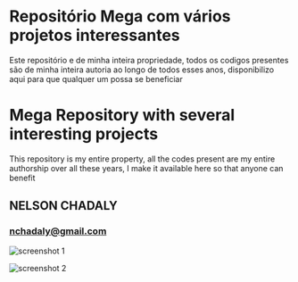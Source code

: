 # Repositório Mega com vários projetos interessantes

Este repositório e de minha inteira propriedade, todos os codigos presentes são de minha inteira autoria ao longo de todos esses anos, disponibilizo aqui para que qualquer um possa se beneficiar

# Mega Repository with several interesting projects

This repository is my entire property, all the codes present are my entire authorship over all these years, I make it available here so that anyone can benefit


## NELSON CHADALY
### nchadaly@gmail.com


![screenshot 1](https://github.com/NelsonChad/1001-mega-projects-chadali/blob/main/Opera%20Snapshot_2022-06-03_012430_mega.nz.png)

![screenshot 2](https://github.com/NelsonChad/1001-mega-projects-chadali/blob/main/Opera%20Snapshot_2022-06-03_012505_mega.nz.png)
